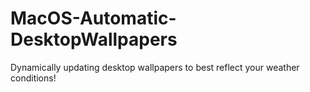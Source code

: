 # MacOS-Automatic-DesktopWallpapers
Dynamically updating desktop wallpapers to best reflect your weather conditions!
